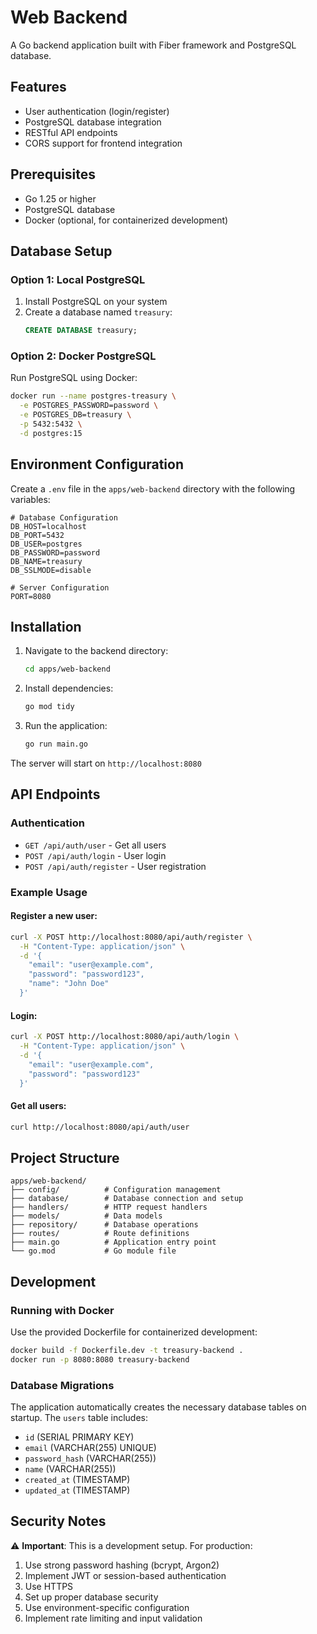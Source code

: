 # Web Backend

A Go backend application built with Fiber framework and PostgreSQL database.

## Features

- User authentication (login/register)
- PostgreSQL database integration
- RESTful API endpoints
- CORS support for frontend integration

## Prerequisites

- Go 1.25 or higher
- PostgreSQL database
- Docker (optional, for containerized development)

## Database Setup

### Option 1: Local PostgreSQL

1. Install PostgreSQL on your system
2. Create a database named `treasury`:
   ```sql
   CREATE DATABASE treasury;
   ```

### Option 2: Docker PostgreSQL

Run PostgreSQL using Docker:
```bash
docker run --name postgres-treasury \
  -e POSTGRES_PASSWORD=password \
  -e POSTGRES_DB=treasury \
  -p 5432:5432 \
  -d postgres:15
```

## Environment Configuration

Create a `.env` file in the `apps/web-backend` directory with the following variables:

```env
# Database Configuration
DB_HOST=localhost
DB_PORT=5432
DB_USER=postgres
DB_PASSWORD=password
DB_NAME=treasury
DB_SSLMODE=disable

# Server Configuration
PORT=8080
```

## Installation

1. Navigate to the backend directory:
   ```bash
   cd apps/web-backend
   ```

2. Install dependencies:
   ```bash
   go mod tidy
   ```

3. Run the application:
   ```bash
   go run main.go
   ```

The server will start on `http://localhost:8080`

## API Endpoints

### Authentication

- `GET /api/auth/user` - Get all users
- `POST /api/auth/login` - User login
- `POST /api/auth/register` - User registration

### Example Usage

#### Register a new user:
```bash
curl -X POST http://localhost:8080/api/auth/register \
  -H "Content-Type: application/json" \
  -d '{
    "email": "user@example.com",
    "password": "password123",
    "name": "John Doe"
  }'
```

#### Login:
```bash
curl -X POST http://localhost:8080/api/auth/login \
  -H "Content-Type: application/json" \
  -d '{
    "email": "user@example.com",
    "password": "password123"
  }'
```

#### Get all users:
```bash
curl http://localhost:8080/api/auth/user
```

## Project Structure

```
apps/web-backend/
├── config/          # Configuration management
├── database/        # Database connection and setup
├── handlers/        # HTTP request handlers
├── models/          # Data models
├── repository/      # Database operations
├── routes/          # Route definitions
├── main.go          # Application entry point
└── go.mod           # Go module file
```

## Development

### Running with Docker

Use the provided Dockerfile for containerized development:

```bash
docker build -f Dockerfile.dev -t treasury-backend .
docker run -p 8080:8080 treasury-backend
```

### Database Migrations

The application automatically creates the necessary database tables on startup. The `users` table includes:

- `id` (SERIAL PRIMARY KEY)
- `email` (VARCHAR(255) UNIQUE)
- `password_hash` (VARCHAR(255))
- `name` (VARCHAR(255))
- `created_at` (TIMESTAMP)
- `updated_at` (TIMESTAMP)

## Security Notes

⚠️ **Important**: This is a development setup. For production:

1. Use strong password hashing (bcrypt, Argon2)
2. Implement JWT or session-based authentication
3. Use HTTPS
4. Set up proper database security
5. Use environment-specific configuration
6. Implement rate limiting and input validation
